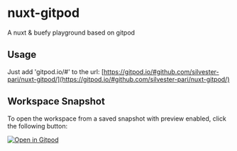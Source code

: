 # nuxt-gitpod
A nuxt & buefy playground based on gitpod

## Usage
Just add 'gitpod.io/#' to the url: [https://gitpod.io/#github.com/silvester-pari/nuxt-gitpod/](https://gitpod.io/#github.com/silvester-pari/nuxt-gitpod/)

## Workspace Snapshot
To open the workspace from a saved snapshot with preview enabled, click the following button:

[![Open in Gitpod](https://gitpod.io/button/open-in-gitpod.svg)](https://gitpod.io#snapshot/5215f620-cdd8-4181-b395-00c6e6e3fd24)
